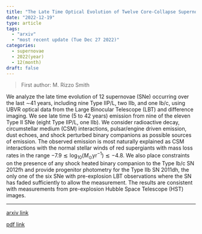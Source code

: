 ```yaml
---
title: "The Late Time Optical Evolution of Twelve Core-Collapse Supernovae: Detection of Normal Stellar Winds"
date: "2022-12-19"
type: article
tags:
  - "arxiv"
  - "most recent update (Tue Dec 27 2022)"
categories:
  - supernovae
  - 2022(year)
  - 12(month)
draft: false
---
```


> First author: M. Rizzo Smith

 We analyze the late time evolution of 12 supernovae (SNe) occurring over the
last ${\sim}$41 years, including nine Type IIP/L, two IIb, and one Ib/c, using
UBVR optical data from the Large Binocular Telescope (LBT) and difference
imaging. We see late time (5 to 42 years) emission from nine of the eleven Type
II SNe (eight Type IIP/L, one IIb). We consider radioactive decay,
circumstellar medium (CSM) interactions, pulsar/engine driven emission, dust
echoes, and shock perturbed binary companions as possible sources of emission.
The observed emission is most naturally explained as CSM interactions with the
normal stellar winds of red supergiants with mass loss rates in the range
$-7.9\lesssim \log_{10}(M_\odot\text{yr}{}^{-1}) \lesssim-4.8$. We also place
constraints on the presence of any shock heated binary companion to the Type
Ib/c SN 2012fh and provide progenitor photometry for the Type IIb SN 2011dh,
the only one of the six SNe with pre-explosion LBT observations where the SN
has faded sufficiently to allow the measurement. The results are consistent
with measurements from pre-explosion Hubble Space Telescope (HST) images.

---
[arxiv link](http://arxiv.org/abs/2212.09763v1)

[pdf link](http://arxiv.org/pdf/2212.09763v1)
